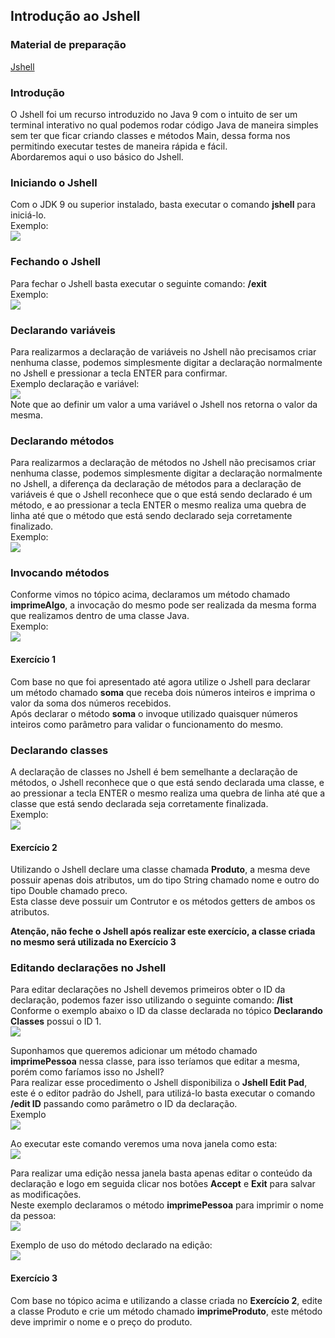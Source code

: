 ## Introdução ao Jshell

### Material de preparação
[Jshell](https://imasters.com.br/desenvolvimento/introducao-ao-java-9-jshell)<br/>


### Introdução
O Jshell foi um recurso introduzido no Java 9 com o intuito de ser um terminal interativo no qual podemos rodar código Java de maneira simples 
sem ter que ficar criando classes e métodos Main, dessa forma nos permitindo executar testes de maneira rápida e fácil.<br/>
Abordaremos aqui o uso básico do Jshell.


### Iniciando o Jshell
Com o JDK 9 ou superior instalado, basta executar o comando **jshell** para iniciá-lo.<br/>
Exemplo:<br/>
<img src="./exemplos/exemplo1.PNG"/>

### Fechando o Jshell
Para fechar o Jshell basta executar o seguinte comando: **/exit**<br/>
Exemplo:<br/>
<img src="./exemplos/exemplo2.PNG"/>

### Declarando variáveis
Para realizarmos a declaração de variáveis no Jshell não precisamos criar nenhuma classe, podemos simplesmente digitar a declaração normalmente no Jshell e pressionar a tecla ENTER para confirmar.<br/>
Exemplo declaração e variável:<br/> 
<img src="./exemplos/exemplo3.PNG"/><br/>
Note que ao definir um valor a uma variável o Jshell nos retorna o valor da mesma.

### Declarando métodos
Para realizarmos a declaração de métodos no Jshell não precisamos criar nenhuma classe, podemos simplesmente digitar a declaração normalmente no Jshell, a diferença da declaração de métodos para a 
declaração de variáveis é que o Jshell reconhece que o que está sendo declarado é um método, e ao pressionar a tecla ENTER o mesmo realiza uma quebra de linha até que o método que está 
sendo declarado seja corretamente finalizado.<br/>
Exemplo:<br/>
<img src="./exemplos/exemplo4.PNG"/>

### Invocando métodos
Conforme vimos no tópico acima, declaramos um método chamado **imprimeAlgo**, a invocação do mesmo pode ser realizada da mesma forma que realizamos dentro de uma classe Java.<br/>
Exemplo:<br/>
<img src="./exemplos/exemplo5.PNG"/>

#### Exercício 1
Com base no que foi apresentado até agora utilize o Jshell para declarar um método chamado **soma** que receba dois números inteiros e imprima o valor da soma dos números recebidos.<br/>
Após declarar o método **soma** o invoque utilizado quaisquer números inteiros como parâmetro para validar o funcionamento do mesmo.

### Declarando classes
A declaração de classes no Jshell é bem semelhante a declaração de métodos, o Jshell reconhece que o que está sendo declarada uma classe, e ao pressionar a tecla ENTER o mesmo realiza uma quebra de linha até que a classe que está 
sendo declarada seja corretamente finalizada.<br/>
Exemplo:<br/>
<img src="./exemplos/exemplo6.PNG"/>

#### Exercício 2
Utilizando o Jshell declare uma classe chamada **Produto**, a mesma deve possuir apenas dois atributos, um do tipo String chamado nome e outro do tipo Double chamado preco.<br/>
Esta classe deve possuir um Contrutor e os métodos getters de ambos os atributos.

**Atenção, não feche o Jshell após realizar este exercício, a classe criada no mesmo será utilizada no Exercício 3**

### Editando declarações no Jshell
Para editar declarações no Jshell devemos primeiros obter o ID da declaração, podemos fazer isso utilizando o seguinte comando: **/list**<br/>
Conforme o exemplo abaixo o ID da classe declarada no tópico **Declarando Classes** possui o ID 1.<br/> 
<img src="./exemplos/exemplo7.PNG"/>

Suponhamos que queremos adicionar um método chamado **imprimePessoa** nessa classe, para isso teríamos que editar a mesma, porém como faríamos isso no Jshell?<br/>
Para realizar esse procedimento o Jshell disponibiliza o **Jshell Edit Pad**, este é o editor padrão do Jshell, para utilizá-lo basta executar o comando **/edit ID** passando como 
parâmetro o ID da declaração.<br/>
Exemplo<br/>
<img src="./exemplos/exemplo8.PNG"/>

Ao executar este comando veremos uma nova janela como esta:<br/>
<img src="./exemplos/exemplo9.PNG"/>

Para realizar uma edição nessa janela basta apenas editar o conteúdo da declaração e logo em seguida clicar nos botões **Accept** e **Exit** para salvar as modificações.<br/>
Neste exemplo declaramos o método **imprimePessoa** para imprimir o nome da pessoa:<br/>
<img src="./exemplos/exemplo10.PNG"/>

Exemplo de uso do método declarado na edição:<br/>
<img src="./exemplos/exemplo11.PNG"/>

#### Exercício 3
Com base no tópico acima e utilizando a classe criada no **Exercício 2**, edite a classe Produto e crie um método chamado **imprimeProduto**, 
este método deve imprimir o nome e o preço do produto.